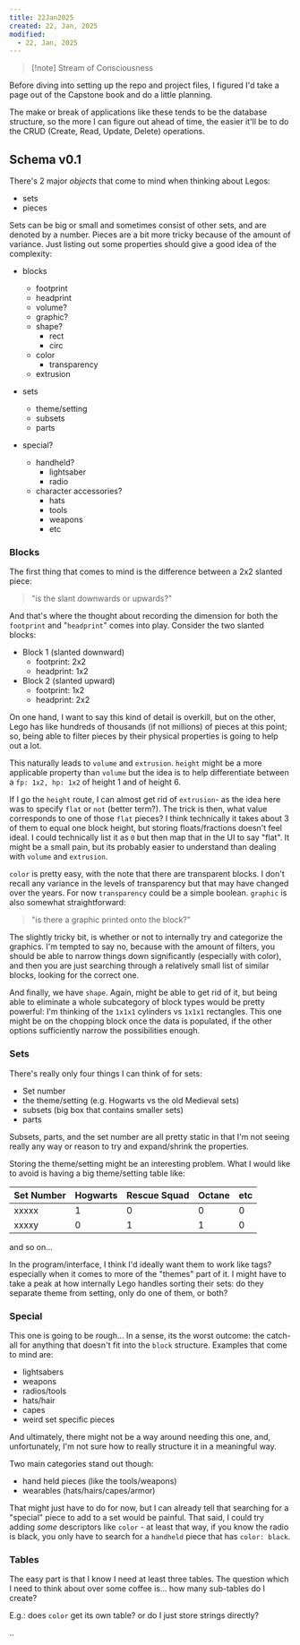 ```yaml
---
title: 22Jan2025
created: 22, Jan, 2025
modified:
  - 22, Jan, 2025
---
```


> [!note] Stream of Consciousness

Before diving into setting up the repo and project files, I figured I'd take a page out of the Capstone book and do a little planning.

The make or break of applications like these tends to be the database structure, so the more I can figure out ahead of time, the easier it'll be to do the CRUD (Create, Read, Update, Delete) operations.

## Schema v0.1

There's 2 major *objects* that come to mind when thinking about Legos:

- sets
- pieces

Sets can be big or small and sometimes consist of other sets, and are denoted by a number. Pieces are a bit more tricky because of the amount of variance. Just listing out some properties should give a good idea of the complexity:

- blocks
	- footprint
	- headprint
	- volume?
	- graphic?
	- shape?
		- rect
		- circ
	- color
		- transparency
	- extrusion

- sets
	- theme/setting
	- subsets
	- parts

- special?
	- handheld?
		- lightsaber
		- radio
	- character accessories?
		- hats
		- tools
		- weapons
		- etc

### Blocks

The first thing that comes to mind is the difference between a 2x2 slanted piece: 

> "is the slant downwards or upwards?"

And that's where the thought about recording the dimension for both the `footprint` and "`headprint`" comes into play. Consider the two slanted blocks:

- Block 1 (slanted downward)
	- footprint: 2x2
	- headprint: 1x2
- Block 2 (slanted upward)
	- footprint: 1x2
	- headprint: 2x2

On one hand, I want to say this kind of detail is overkill, but on the other, Lego has like hundreds of thousands (if not millions) of pieces at this point; so, being able to filter pieces by their physical properties is going to help out a lot.

This naturally leads to `volume` and `extrusion`. `height` might be a more applicable property than `volume` but the idea is to help differentiate between a `fp: 1x2, hp: 1x2` of height 1 and of height 6. 

If I go the `height` route, I can almost get rid of `extrusion`- as the idea here was to specify `flat` or `not` (better term?). The trick is then, what value corresponds to one of those `flat` pieces? I think technically it takes about 3 of them to equal one block height, but storing floats/fractions doesn't feel ideal. I could technically list it as `0` but then map that in the UI to say "flat". It might be a small pain, but its probably easier to understand than dealing with `volume` and `extrusion`.

`color` is pretty easy, with the note that there are transparent blocks. I don't recall any variance in the levels of transparency but that may have changed over the years. For now `transparency` could be a simple boolean. `graphic` is also somewhat straightforward: 

>"is there a graphic printed onto the block?"

The slightly tricky bit, is whether or not to internally try and categorize the graphics. I'm tempted to say no, because with the amount of filters, you should be able to narrow things down significantly (especially with color), and then you are just searching through a relatively small list of similar blocks, looking for the correct one.

And finally, we have `shape`. Again, might be able to get rid of it, but being able to eliminate a whole subcategory of block types would be pretty powerful: I'm thinking of the `1x1x1` cylinders vs `1x1x1` rectangles. This one might be on the chopping block once the data is populated, if the other options sufficiently narrow the possibilities enough.

### Sets

There's really only four things I can think of for sets:

- Set number
- the theme/setting (e.g. Hogwarts vs the old Medieval sets)
- subsets (big box that contains smaller sets)
- parts

Subsets, parts, and the set number are all pretty static in that I'm not seeing really any way or reason to try and expand/shrink the properties.

Storing the theme/setting might be an interesting problem. What I would like to avoid is having a big theme/setting table like:

| Set Number | Hogwarts | Rescue Squad | Octane | etc |
| --- | -- | -- | -- | --- |
| xxxxx | 1 | 0 | 0 | 0 | 0 |
| xxxxy | 0 | 1 | 1 | 0 | 0 |

and so on...

In the program/interface, I think I'd ideally want them to work like tags? especially when it comes to more of the "themes" part of it. I might have to take a peak at how internally Lego handles sorting their sets: do they separate theme from setting, only do one of them, or both?

### Special

This one is going to be rough... In a sense, its the worst outcome: the catch-all for anything that doesn't fit into the `block` structure. Examples that come to mind are:

- lightsabers
- weapons
- radios/tools
- hats/hair
- capes
- weird set specific pieces

And ultimately, there might not be a way around needing this one, and, unfortunately, I'm not sure how to really structure it in a meaningful way.

Two main categories stand out though:

- hand held pieces (like the tools/weapons)
- wearables (hats/hairs/capes/armor)

That might just have to do for now, but I can already tell that searching for a "special" piece to add to a set would be painful. That said, I could try adding *some* descriptors like `color` - at least that way, if you know the radio is black, you only have to search for a `handheld` piece that has `color: black`.

### Tables

The easy part is that I know I need at least three tables. The question which I need to think about over some coffee is... how many sub-tables do I create?

E.g.: does `color` get its own table? or do I just store strings directly?

..